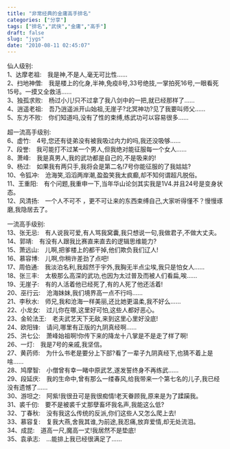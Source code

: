 ```yaml
---
title: "非常经典的金庸高手排名"
categories: ["分享"]
tags: ["排名","武侠","金庸","高手"]
draft: false
slug: "jygs"
date: "2010-08-11 02:45:07"
---
```


<p>仙人级别:<br />
 1、达摩老祖:　我是神,不是人,毫无可比性……<br />
 2、扫地神僧:　我是楼上的化身,半神,免疫8号,33号绝技,一掌拍死16号,一眼看死15号。一摸又全救活……<br />
 3、独孤求败:　杨过小儿!只不过拿了我八剑中的一把,就已经那样了……<br />
 4、逍遥老祖:　吾乃逍遥派开山始祖,无崖子?北冥神功?见了我要叫师父……<br />
 5、东方不败:　你们知道吗,没有了性的束缚,练武功可以容易很多……</p>
<p> 超一流高手级别:<br />
 6、虚竹:　4号,您还有徒弟没有被我吸过内力的吗,我还没吸够……<br />
 7、段誉:　我可能打不过某一个男人,但我绝对能征服每一个女人……<br />
 8、萧峰:　我是真男人,我的武功都是自己的,不是吸来的!<br />
 9、杨过:　如果我有两只手,我将会是第二名!7号你能征服的了我姑姑?<br />
 10、令狐冲:　沧海笑,滔滔两岸潮,盈盈笑我太疯癫,却不知何谓超凡脱俗。<br />
 11、王重阳:　有个问题,我重申一下,当年华山论剑其实我是1V4.并且24号是变身状态。<br />
 12、风清扬:　一个人不可不 ，更不可让来的东西束缚自己,大家听得懂不？慢慢琢磨,我隐居去了。</p>
<p> 一流高手级别:<br />
 13、张无忌:　有人说我可爱,有人骂我窝囊,我只想说一句,我做君子,不做大丈夫。<br />
 14、郭靖:　有没有人跟我比赛直来直去的逻辑思维能力?<br />
 15、萧远山:　儿啊,把爹楼上的都干掉,他们欺负我们辽人!<br />
 16、慕容博:　儿啊,你稍许差劲了点吧!<br />
 17、周伯通:　我淡泊名利,我超然于宇外,我胸无半点尘埃,我只是怕女人……<br />
 18、张三丰:　太极那么高深的武功,也因为太过普及而被人们看扁,唉……<br />
 19、无崖子:　有的人活着他已经死了,有的人死了他还活着!<br />
 20、巫行云:　沧海妹妹,我们境界高一点不行吗……<br />
 21、李秋水:　师兄,我和沧海一样美丽,还比她更温柔,我不好么……<br />
 22、小龙女:　过儿你在哪,这里好可怕,这些人都好恶心。<br />
 23、金轮法王:　老夫武艺天下无敌,来到这里心里好没底!<br />
 24、欧阳锋:　请问,哪里有正版的九阴真经啊……<br />
 25、洪七公:　萧峰始祖啊!你传下来的降龙十八掌是不是走了样了啊!<br />
 26、一灯:　我是7号的亲戚,我坚信。<br />
 27、黄药师:　为什么书老是要分上下部?看了一辈子九阴真经下,也猜不着上是啥……<br />
 28、鸠摩智:　小僧曾有幸一睹中原武艺,遂发誓终身不再练武……<br />
 29、段延庆:　我的生命中,曾有那么一缕春风,给我带来一个第七名的儿子,我已经没有遗憾了……<br />
 30、游坦之:　阿紫!我很丑可是我很痴情!老天眷顾我,原来是为了蹂躏我。<br />
 31、裘千仞:　要不是被裘千丈那孽畜坏我名声,我能这么低?<br />
 32、丁春秋:　没有我这么传统的反派,你们这些人又怎么爬上去!<br />
 33、慕容复:　复我大燕,舍我其谁,为前途,我忍痛,放弃爱情,却无处流泪。<br />
 34、成昆:　道高一尺,魔高一丈!我居然不是垫底!<br />
 35、袁承志:　…能排上我已经很满足了……</p>
